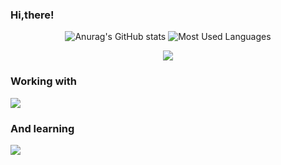  ### Hi,there!

<div align="center">  
  <div>  
 
  ![Anurag's GitHub stats](https://github-readme-stats.vercel.app/api?username=ljyunxin&count_private=true&theme=react&hide=stars)
  ![Most Used Languages](https://github-readme-stats.vercel.app/api/top-langs/?username=ljyunxin&layout=compact&theme=react)
  </div>
 
![](http://github-profile-summary-cards.vercel.app/api/cards/profile-details?username=LJyunxin&theme=react)
</div>

### Working with
<div><p align="">
  <img src="https://skillicons.dev/icons?i=git,html,css,js,go,docker,mysql&theme=dark" />
</p></div>  

### And learning
<div><p align="">
  <img src="https://skillicons.dev/icons?i=java,python,cpp,nginx,react,redis,kubernetes&theme=dark"/>
</p></div>  

